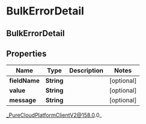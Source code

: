 # BulkErrorDetail

## BulkErrorDetail

## Properties

|Name | Type | Description | Notes|
|------------ | ------------- | ------------- | -------------|
| **fieldName** | **String** |  | [optional] |
| **value** | **String** |  | [optional] |
| **message** | **String** |  | [optional] |



_PureCloudPlatformClientV2@158.0.0_
